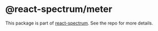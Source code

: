 # @react-spectrum/meter

This package is part of [react-spectrum](https://github.com/adobe/react-spectrum). See the repo for more details.
